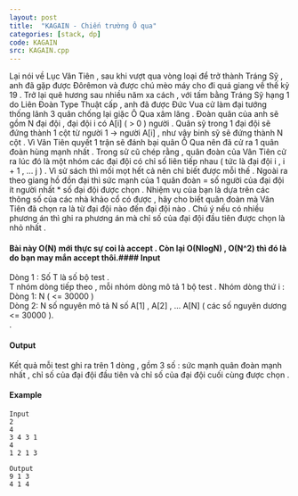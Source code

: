 ```yaml
---
layout: post
title:  "KAGAIN - Chiến trường Ô qua"
categories: [stack, dp]
code: KAGAIN
src: KAGAIN.cpp
---
```




  


Lại nói về Lục Vân Tiên , sau khi vượt qua vòng loại để trở thành Tráng Sỹ , anh đã gặp được Đôrêmon và được chú mèo máy cho đi quá giang về thế kỷ 19 . Trở lại quê hương sau nhiều năm xa cách , với tấm bằng Tráng Sỹ hạng 1 do Liên Đoàn Type Thuật cấp , anh đã được Đức Vua cử làm đại tướng thống lãnh 3 quân chống lại giặc Ô Qua xâm lăng . Đoàn quân của anh sẽ gồm N đại đội , đại đội i có A\[i\] ( > 0 ) người . Quân sỹ trong 1 đại đội sẽ đứng thành 1 cột từ người 1 -> người A\[i\] , như vậy binh sỹ sẽ đứng thành N cột . Vì Vân Tiên quyết 1 trận sẽ đánh bại quân Ô Qua nên đã cử ra 1 quân đoàn hùng mạnh nhất . Trong sử cũ chép rằng , quân đoàn của Vân Tiên cử ra lúc đó là một nhóm các đại đội có chỉ số liên tiếp nhau ( tức là đại đội i , i + 1 , … j ) . Vì sử sách thì mối mọt hết cả nên chỉ biết được mỗi thế . Ngoài ra theo giang hồ đồn đại thì sức mạnh của 1 quân đoàn = số người của đại đội ít người nhất \* số đại đội được chọn . Nhiệm vụ của bạn là dựa trên các thông số của các nhà khảo cổ có được , hãy cho biết quân đoàn mà Vân Tiên đã chọn ra là từ đại đội nào đến đại đội nào . Chú ý nếu có nhiều phương án thì ghi ra phương án mà chỉ số của đại đội đầu tiên được chọn là nhỏ nhất .

#### Bài này O(N) mới thực sự coi là accept . Còn lại O(NlogN) , O(N^2) thì đó là do bạn may mắn accept thôi.#### Input

Dòng 1 : Số T là số bộ test .  
T nhóm dòng tiếp theo , mỗi nhóm dòng mô tả 1 bộ test . Nhóm dòng thứ i :  
Dòng 1: N ( <= 30000 )  
Dòng 2: N số nguyên mô tả N số A\[1\] , A\[2\] , … A\[N\] ( các số nguyên dương <= 30000 ).  
.

#### Output

Kết quả mỗi test ghi ra trên 1 dòng , gồm 3 số : sức mạnh quân đoàn mạnh nhất , chỉ số của đại đội đầu tiên và chỉ số của đại đội cuối cùng được chọn .

#### Example

```
Input
2
4
3 4 3 1
4
1 2 1 3

Output
9 1 3
4 1 4

```

<!--more-->

